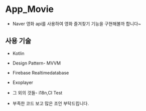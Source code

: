 # App_Movie
* Naver 영화 api를 사용하여 영화 즐겨찾기 기능을 구현해볼까 합니다~

## 사용 기술
* Kotlin

* Design Pattern- MVVM

* Firebase Realtimedatabase

* Exoplayer

* 그 외의 것들- i18n,CI Test

* 부족한 코드 보고 많은 조언 부탁드립니다.
